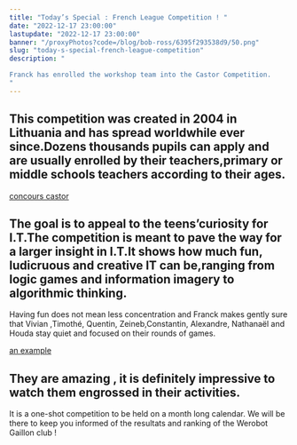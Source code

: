 ```yaml
---
title: "Today’s Special : French League Competition ! "
date: "2022-12-17 23:00:00"
lastupdate: "2022-12-17 23:00:00"
banner: "/proxyPhotos?code=/blog/bob-ross/6395f293538d9/50.png"
slug: "today-s-special-french-league-competition"
description: " 

Franck has enrolled the workshop team into the Castor Competition. 
"
---
```

## This competition was created in 2004 in Lithuania and has spread worldwhile ever since.Dozens thousands pupils can apply and are usually enrolled by their teachers,primary or middle schools teachers according to their ages. 
[concours castor](https://castor-informatique.fr)

## The goal is to appeal to the teens’curiosity for I.T.The competition is meant to pave the way for a larger insight in I.T.It shows how much fun, ludicruous and creative IT can be,ranging from logic games and information imagery to algorithmic thinking.
Having fun does not mean less concentration and Franck makes gently sure that Vivian ,Timothé, Quentin, Zeineb,Constantin, Alexandre, Nathanaël and  Houda stay quiet and focused on their rounds of games. 

[an example](/proxyPhotos?code=/blog/bob-ross/6395f2a82fe89/75.png)

## They are amazing , it is definitely impressive to watch them engrossed in their activities.
It is a one-shot competition to be held on a month long calendar.
We will be there to keep you informed of the resultats and ranking of the Werobot Gaillon club ! 
    